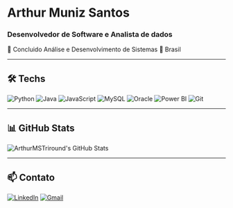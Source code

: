 # Arthur Muniz Santos

### Desenvolvedor de Software e Analista de dados
🚀 Concluido Análise e Desenvolvimento de Sistemas
📍 Brasil 

---

## 🛠️ Techs 
![Python](https://img.shields.io/badge/-Python-3776AB?style=flat-square&logo=python&logoColor=white)
![Java](https://img.shields.io/badge/-Java-007396?style=flat-square&logo=java&logoColor=white)
![JavaScript](https://img.shields.io/badge/-JavaScript-F7DF1E?style=flat-square&logo=javascript&logoColor=black)
![MySQL](https://img.shields.io/badge/-MySQL-4479A1?style=flat-square&logo=mysql&logoColor=white)
![Oracle](https://img.shields.io/badge/-Oracle-F80000?style=flat-square&logo=oracle&logoColor=white)
![Power BI](https://img.shields.io/badge/-Power%20BI-F2C811?style=flat-square&logo=power-bi&logoColor=black)
![Git](https://img.shields.io/badge/-Git-F05032?style=flat-square&logo=git&logoColor=white)

---

## 📊 GitHub Stats  
![ArthurMSTriround's GitHub Stats](https://github-readme-stats.vercel.app/api?username=ArthurMSTriround&show_icons=true&theme=dark)

---

## 📫 Contato
[![LinkedIn](https://img.shields.io/badge/-LinkedIn-0077B5?style=flat-square&logo=linkedin&logoColor=white)](https://www.linkedin.com/in/arthur-muniz-5746a5207/)
[![Gmail](https://img.shields.io/badge/-Gmail-D14836?style=flat-square&logo=gmail&logoColor=white)](mailto:arthur.munizsan@gmail.com)
